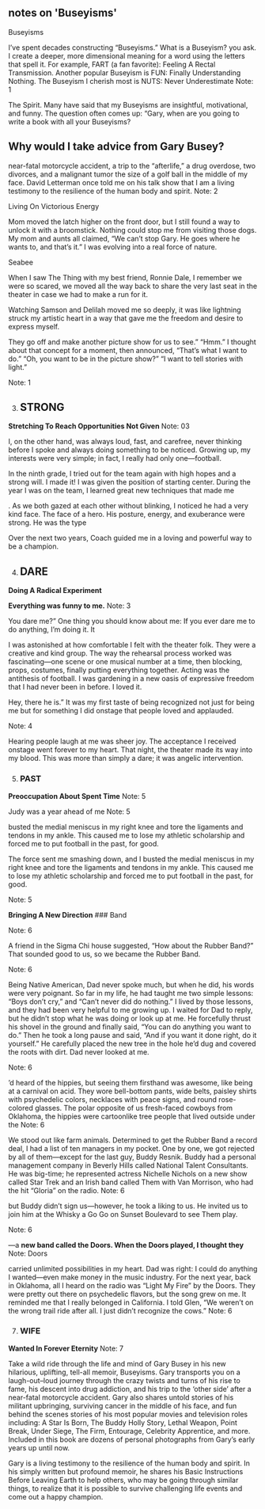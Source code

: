 ## notes on 'Buseyisms'

Buseyisms


 I’ve spent decades constructing “Buseyisms.” What is a Buseyism? you ask. I create a deeper, more dimensional meaning for a word using the letters that spell it. For example, FART (a fan favorite): Feeling A Rectal Transmission. Another popular Buseyism is FUN: Finally Understanding Nothing. The Buseyism I cherish most is NUTS: Never Underestimate
Note: 1

 The Spirit. Many have said that my Buseyisms are insightful, motivational, and funny. The question often comes up: “Gary, when are you going to write a book with all your Buseyisms?

## Why would I take advice from Gary Busey?

 near-fatal motorcycle accident, a trip to the “afterlife,” a drug overdose, two divorces, and a malignant tumor the size of a golf ball in the middle of my face. David Letterman once told me on his talk show that I am a living testimony to the resilience of the human body and spirit.
Note: 2


 Living On Victorious Energy

Mom moved the latch higher on the front door, but I still found a way to unlock it with a broomstick. Nothing could stop me from visiting those dogs. My mom and aunts all claimed, “We can’t stop Gary. He goes where he wants to, and that’s it.” I was evolving into a real force of nature.


Seabee

When I saw The Thing with my best friend, Ronnie Dale, I remember we were so scared, we moved all the way back to share the very last seat in the theater in case we had to make a run for it.


Watching Samson and Delilah moved me so deeply, it was like lightning struck my artistic heart in a way that gave me the freedom and desire to express myself.


They go off and make another picture show for us to see.”
 “Hmm.” I thought about that concept for a moment, then announced, “That’s what I want to do.”
 “Oh, you want to be in the picture show?”
 “I want to tell stories with light.”

Note: 1

3. ## STRONG
 **Stretching To Reach Opportunities Not Given**
Note: 03

I, on the other hand, was always loud, fast, and carefree, never thinking before I spoke and always doing something to be noticed. Growing up, my interests were very simple; in fact, I really had only one—football.


In the ninth grade, I tried out for the team again with high hopes and a strong will. I made it! I was given the position of starting center. During the year I was on the team, I learned great new techniques that made me

. As we both gazed at each other without blinking, I noticed he had a very kind face. The face of a hero. His posture, energy, and exuberance were strong. He was the type 

Over the next two years, Coach guided me in a loving and powerful way to be a champion.


4. ## DARE
 **Doing A Radical Experiment**


**Everything was funny to me.**
Note: 3

You dare me?” One thing you should know about me: If you ever dare me to do anything, I’m doing it. It

I was astonished at how comfortable I felt with the theater folk. They were a creative and kind group. The way the rehearsal process worked was fascinating—one scene or one musical number at a time, then blocking, props, costumes, finally putting everything together. Acting was the antithesis of football. I was gardening in a new oasis of expressive freedom that I had never been in before. I loved it.


Hey, there he is.” It was my first taste of being recognized not just for being me but for something I did onstage that people loved and applauded.

Note: 4

Hearing people laugh at me was sheer joy. The acceptance I received onstage went forever to my heart. That night, the theater made its way into my blood. This was more than simply a dare; it was angelic intervention.


5. ### PAST
 **Preoccupation About Spent Time**
Note: 5


 Judy was a year ahead of me
Note: 5

 busted the medial meniscus in my right knee and tore the ligaments and tendons in my ankle. This caused me to lose my athletic scholarship and forced me to put football in the past, for good.

The force sent me smashing down, and I busted the medial meniscus in my right knee and tore the ligaments and tendons in my ankle. This caused me to lose my athletic scholarship and forced me to put football in the past, for good.

Note: 5


 **Bringing A New Direction** ### Band

Note: 6

A friend in the Sigma Chi house suggested, “How about the Rubber Band?” That sounded good to us, so we became the Rubber Band.

Note: 6

Being Native American, Dad never spoke much, but when he did, his words were very poignant. So far in my life, he had taught me two simple lessons: “Boys don’t cry,” and “Can’t never did do nothing.” I lived by those lessons, and they had been very helpful to me growing up. I waited for Dad to reply, but he didn’t stop what he was doing or look up at me. He forcefully thrust his shovel in the ground and finally said, “You can do anything you want to do.” Then he took a long pause and said, “And if you want it done right, do it yourself.” He carefully placed the new tree in the hole he’d dug and covered the roots with dirt. Dad never looked at me.

Note: 6

’d heard of the hippies, but seeing them firsthand was awesome, like being at a carnival on acid. They wore bell-bottom pants, wide belts, paisley shirts with psychedelic colors, necklaces with peace signs, and round rose-colored glasses. The polar opposite of us fresh-faced cowboys from Oklahoma, the hippies were cartoonlike tree people that lived outside under the 
Note: 6

We stood out like farm animals.
 Determined to get the Rubber Band a record deal, I had a list of ten managers in my pocket. One by one, we got rejected by all of them—except for the last guy, Buddy Resnik. Buddy had a personal management company in Beverly Hills called National Talent Consultants. He was big-time; he represented actress Nichelle Nichols on a new show called Star Trek and an Irish band called Them with Van Morrison, who had the hit “Gloria” on the radio.
Note: 6

but Buddy didn’t sign us—however, he took a liking to us. He invited us to join him at the Whisky a Go Go on Sunset Boulevard to see Them play.

Note: 6

—a **new band called the Doors. When the Doors played, I thought they** 
Note: Doors

 carried unlimited possibilities in my heart. Dad was right: I could do anything I wanted—even make money in the music industry.
 For the next year, back in Oklahoma, all I heard on the radio was “Light My Fire” by the Doors. They were pretty out there on psychedelic flavors, but the song grew on me. It reminded me that I really belonged in California. I told Glen, “We weren’t on the wrong trail ride after all. I just didn’t recognize the cows.”
Note: 6

7. ### WIFE
 **Wanted In Forever Eternity**
Note: 7


Take a wild ride through the life and mind of Gary Busey in his new hilarious, uplifting, tell-all memoir, Buseyisms. Gary transports you on a laugh-out–loud journey through the crazy twists and turns of his rise to fame, his descent into drug addiction, and his trip to the ‘other side’ after a near-fatal motorcycle accident. Gary also shares untold stories of his militant upbringing, surviving cancer in the middle of his face, and fun behind the scenes stories of his most popular movies and television roles including: A Star Is Born, The Buddy Holly Story, Lethal Weapon, Point Break, Under Siege, The Firm, Entourage, Celebrity Apprentice, and more. Included in this book are dozens of personal photographs from Gary’s early years up until now.

Gary is a living testimony to the resilience of the human body and spirit. In his simply written but profound memoir, he shares his Basic Instructions Before Leaving Earth to help others, who may be going through similar things, to realize that it is possible to survive challenging life events and come out a happy champion.
